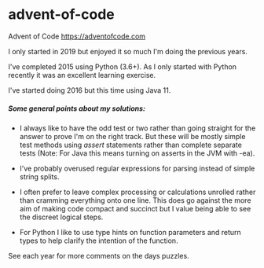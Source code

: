 # advent-of-code

Advent of Code https://adventofcode.com

I only started in 2019 but enjoyed it so much I'm doing the previous years. 

I've completed 2015 using Python (3.6+). As I only started with Python recently it was an excellent learning exercise.

I've started doing 2016 but this time using Java 11.

##### Some general points about my solutions:

- I always like to have the odd test or two rather than going straight for the answer to prove I'm on the right track. 
But these will be mostly simple test methods using *assert* statements rather than complete separate tests (Note: For
Java this means turning on asserts in the JVM with -ea).

- I've probably overused regular expressions for parsing instead of simple string splits.

- I often prefer to leave complex processing or calculations unrolled rather than cramming everything onto one line.
This does go against the more aim of making code compact and succinct but I value being able to see the 
discreet logical steps. 

- For Python I like to use type hints on function parameters and return types to help clarify the intention of the 
function.

See each year for more comments on the days puzzles.
